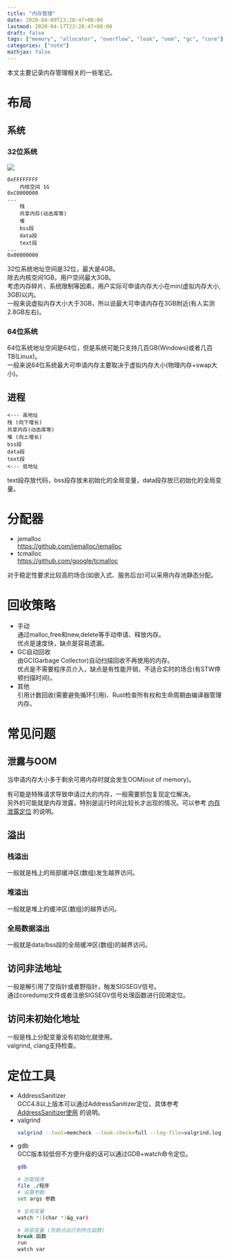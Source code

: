```yaml
---
title: "内存管理"
date: 2020-04-09T23:28:47+08:00
lastmod: 2020-04-17T23:28:47+08:00
draft: false
tags: ["memory", "allocator", "overflow", "leak", "oom", "gc", "core"]
categories: ["note"]
mathjax: false
---
```


本文主要记录内存管理相关的一些笔记。  
<!--more-->

# 布局
## 系统
### 32位系统  
![](https://i.loli.net/2020/04/17/jKXnRoviOJFz4es.png)  
```
0xFFFFFFFF
    内核空间 1G
0xC0000000
...
    栈
    共享内存(动态库等)
    堆
    bss段
    data段
    text段
...
0x00000000
```
32位系统地址空间是32位，最大是4GB。  
除去内核空间1GB，用户空间最大3GB。  
考虑内存碎片、系统限制等因素，用户实际可申请内存大小在min(虚拟内存大小, 3GB)以内。  
一般来说虚拟内存大小大于3GB，所以说最大可申请内存在3GB附近(有人实测2.8GB左右)。  

### 64位系统  
64位系统地址空间是64位，但是系统可能只支持几百GB(Windows)或者几百TB(Linux)。  
一般来说64位系统最大可申请内存主要取决于虚拟内存大小(物理内存+swap大小)。  

## 进程
```
<--- 高地址
栈 (向下增长)
共享内存(动态库等)
堆 (向上增长)
bss段
data段
text段
<--- 低地址
```
text段存放代码，bss段存放未初始化的全局变量，data段存放已初始化的全局变量。  

# 分配器
- jemalloc  
  https://github.com/jemalloc/jemalloc
- tcmalloc  
  https://github.com/google/tcmalloc

对于稳定性要求比较高的场合(如嵌入式、服务后台)可以采用内存池静态分配。  

# 回收策略
- 手动  
  通过malloc,free和new,delete等手动申请、释放内存。  
  优点是速度快，缺点是容易遗漏。  
- GC自动回收  
  由GC(Garbage Collector)自动扫描回收不再使用的内存。  
  优点是不需要程序员介入，缺点是有性能开销，不适合实时的场合(有STW停顿扫描时间)。
- 其他  
  引用计数回收(需要避免循环引用)、Rust检查所有权和生命周期由编译器管理内存。  

# 常见问题

## 泄露与OOM
当申请内存大小多于剩余可用内存时就会发生OOM(out of memory)。  

有可能是特殊请求导致申请过大的内存，一般需要抓包复现定位解决。  
另外的可能就是内存泄露，特别是运行时间比较长才出现的情况。可以参考 [内存泄露定位](/post/内存泄露定位/) 的说明。  

## 溢出

### 栈溢出
一般就是栈上的局部缓冲区(数组)发生越界访问。  

### 堆溢出
一般就是堆上的缓冲区(数组)的越界访问。  

### 全局数据溢出
一般就是data/bss段的全局缓冲区(数组)的越界访问。  

## 访问非法地址
一般是解引用了空指针或者野指针，触发SIGSEGV信号。  
通过coredump文件或者注册SIGSEGV信号处理函数进行回溯定位。  

## 访问未初始化地址
一般是栈上分配变量没有初始化就使用。  
valgrind, clang支持检查。  

# 定位工具
- AddressSanitizer  
  GCC4.8以上版本可以通过AddressSanitizer定位，具体参考 [AddressSanitizer使用](/post/addresssanitizer定位内存问题/) 的说明。  
- valgrind  
  ```sh
  valgrind --tool=memcheck --leak-check=full --log-file=valgrind.log 待定位程序 参数列表
  ```
- gdb  
  GCC版本较低但不方便升级的话可以通过GDB+watch命令定位。  
  ```sh
  gdb
  
  # 加载程序
  file ./程序
  # 设置参数
  set args 参数
  
  # 全局变量
  watch *((char *)&g_var)
  
  # 局部变量 (先断点运行到所在函数)
  break 函数
  run
  watch var
  ```
